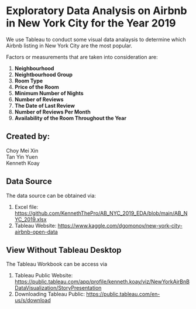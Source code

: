 # Exploratory Data Analysis on Airbnb in New York City for the Year 2019

We use Tableau to conduct some visual data analaysis to determine which Airbnb listing in New York City are the most popular.

Factors or measurements that are taken into consideration are:
1. **Neighbourhood**
2. **Neightbourhood Group**
3. **Room Type**
4. **Price of the Room**
5. **Minimum Number of Nights**
6. **Number of Reviews**
7. **The Date of Last Review**
8. **Number of Reviews Per Month**
9. **Availability of the Room Throughout the Year**


## Created by:
Choy Mei Xin  
Tan Yin Yuen  
Kenneth Koay


## Data Source
The data source can be obtained via:
1. Excel file: https://github.com/KennethThePro/AB_NYC_2019_EDA/blob/main/AB_NYC_2019.xlsx
2. Tableau Website: https://www.kaggle.com/dgomonov/new-york-city-airbnb-open-data


## View Without Tableau Desktop
The Tableau Workbook can be access via
1. Tableau Public Website: https://public.tableau.com/app/profile/kenneth.koay/viz/NewYorkAirBnBDataVisualization/StoryPresentation
2. Downloading Tableau Public: https://public.tableau.com/en-us/s/download
